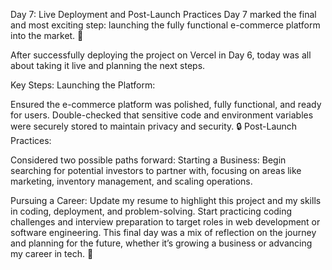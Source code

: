 Day 7: Live Deployment and Post-Launch Practices
Day 7 marked the final and most exciting step: launching the fully functional e-commerce platform into the market. 🚀

After successfully deploying the project on Vercel in Day 6, today was all about taking it live and planning the next steps.

Key Steps:
Launching the Platform:

Ensured the e-commerce platform was polished, fully functional, and ready for users.
Double-checked that sensitive code and environment variables were securely stored to maintain privacy and security. 🔒
Post-Launch Practices:

Considered two possible paths forward:
Starting a Business:
Begin searching for potential investors to partner with, focusing on areas like marketing, inventory management, and scaling operations.

Pursuing a Career:
Update my resume to highlight this project and my skills in coding, deployment, and problem-solving.
Start practicing coding challenges and interview preparation to target roles in web development or software engineering.
This final day was a mix of reflection on the journey and planning for the future, whether it’s growing a business or advancing my career in tech. 🌟
